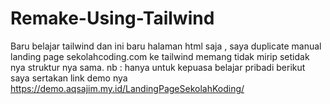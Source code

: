 # Remake-Using-Tailwind
Baru belajar tailwind dan ini baru halaman html saja ,
saya duplicate manual landing page sekolahcoding.com ke tailwind 
memang tidak mirip setidak nya struktur nya sama.
nb : hanya untuk kepuasa belajar pribadi
berikut saya sertakan link demo nya 
https://demo.aqsajim.my.id/LandingPageSekolahKoding/
